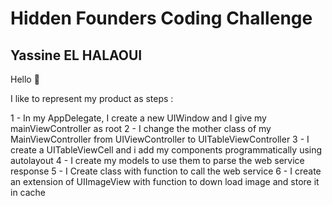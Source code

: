 # Hidden Founders Coding Challenge
## Yassine EL HALAOUI

Hello 👋

I like to represent my product as steps :

1 - In my AppDelegate, I create a new UIWindow and I give my mainViewController as root
2 - I change the mother class of my MainViewController from UIViewController to UITableViewController
3 - I create a UITableViewCell and i add my components programmatically using autolayout
4 - I create my models to use them to parse the web service response
5 - I Create class with function to call the web service
6 - I create an extension of UIImageView with function to down load image and store it in cache

